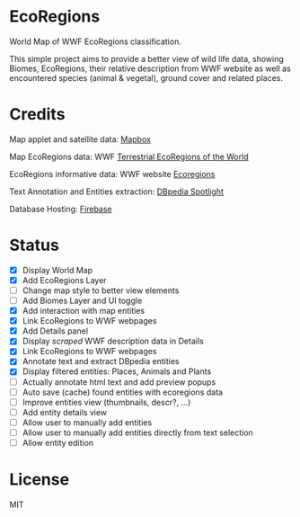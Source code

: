 # EcoRegions
World Map of WWF EcoRegions classification.

This simple project aims to provide a better view of wild life data, showing Biomes, EcoRegions, their relative description from WWF website as well as encountered species (animal & vegetal), ground cover and related places.

# Credits
Map applet and satellite data: [Mapbox](https://www.mapbox.com/) 

Map EcoRegions data:  WWF [Terrestrial EcoRegions of the World](https://www.worldwildlife.org/publications/terrestrial-ecoregions-of-the-world)

EcoRegions informative data: WWF website [Ecoregions](https://www.worldwildlife.org/biomes)

Text Annotation and Entities extraction: [DBpedia Spotlight](https://www.dbpedia-spotlight.org)

Database Hosting: [Firebase](https://firebase.com)

# Status

- [x] Display World Map
- [x] Add EcoRegions Layer
- [ ] Change map style to better view elements
- [ ] Add Biomes Layer and UI toggle
- [x] Add interaction with map entities
- [x] Link EcoRegions to WWF webpages
- [x] Add Details panel
- [x] Display *scraped* WWF description data in Details
- [x] Link EcoRegions to WWF webpages
- [x] Annotate text and extract DBpedia entities
- [x] Display filtered entities: Places, Animals and Plants
- [ ] Actually annotate html text and add preview popups
- [ ] Auto save (cache) found entities with ecoregions data
- [ ] Improve entities view (thumbnails, descr?, ...)
- [ ] Add entity details view
- [ ] Allow user to manually add entities
- [ ] Allow user to manually add entities directly from text selection
- [ ] Allow entity edition

# License
MIT

